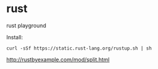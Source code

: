 # rust
rust playground

Install:

    curl -sSf https://static.rust-lang.org/rustup.sh | sh

 http://rustbyexample.com/mod/split.html
